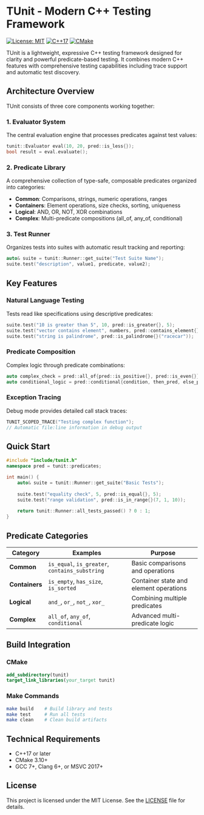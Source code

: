 # TUnit - Modern C++ Testing Framework

[![License: MIT](https://img.shields.io/badge/License-MIT-blue.svg)](LICENSE)
[![C++17](https://img.shields.io/badge/C%2B%2B-17-blue.svg)](https://en.cppreference.com/w/cpp/17)
[![CMake](https://img.shields.io/badge/CMake-3.10%2B-blue.svg)](https://cmake.org/)

TUnit is a lightweight, expressive C++ testing framework designed for clarity and powerful predicate-based testing. It combines modern C++ features with comprehensive testing capabilities including trace support and automatic test discovery.

## Architecture Overview

TUnit consists of three core components working together:

### 1. Evaluator System
The central evaluation engine that processes predicates against test values:
```cpp
tunit::Evaluator eval(10, 20, pred::is_less{});
bool result = eval.evaluate();
```

### 2. Predicate Library
A comprehensive collection of type-safe, composable predicates organized into categories:
- **Common**: Comparisons, strings, numeric operations, ranges
- **Containers**: Element operations, size checks, sorting, uniqueness
- **Logical**: AND, OR, NOT, XOR combinations
- **Complex**: Multi-predicate compositions (all_of, any_of, conditional)

### 3. Test Runner
Organizes tests into suites with automatic result tracking and reporting:
```cpp
auto& suite = tunit::Runner::get_suite("Test Suite Name");
suite.test("description", value1, predicate, value2);
```

## Key Features

### Natural Language Testing
Tests read like specifications using descriptive predicates:
```cpp
suite.test("10 is greater than 5", 10, pred::is_greater{}, 5);
suite.test("vector contains element", numbers, pred::contains_element{}, 3);
suite.test("string is palindrome", pred::is_palindrome{}("racecar"));
```

### Predicate Composition
Complex logic through predicate combinations:
```cpp
auto complex_check = pred::all_of{pred::is_positive{}, pred::is_even{}};
auto conditional_logic = pred::conditional{condition, then_pred, else_pred};
```

### Exception Tracing
Debug mode provides detailed call stack traces:
```cpp
TUNIT_SCOPED_TRACE("Testing complex function");
// Automatic file:line information in debug output
```

## Quick Start

```cpp
#include "include/tunit.h"
namespace pred = tunit::predicates;

int main() {
    auto& suite = tunit::Runner::get_suite("Basic Tests");
    
    suite.test("equality check", 5, pred::is_equal{}, 5);
    suite.test("range validation", pred::is_in_range{}(7, 1, 10));
    
    return tunit::Runner::all_tests_passed() ? 0 : 1;
}
```

## Predicate Categories

| Category | Examples | Purpose |
|----------|----------|---------|
| **Common** | `is_equal`, `is_greater`, `contains_substring` | Basic comparisons and operations |
| **Containers** | `is_empty`, `has_size`, `is_sorted` | Container state and element operations |
| **Logical** | `and_`, `or_`, `not_`, `xor_` | Combining multiple predicates |
| **Complex** | `all_of`, `any_of`, `conditional` | Advanced multi-predicate logic |

## Build Integration

### CMake
```cmake
add_subdirectory(tunit)
target_link_libraries(your_target tunit)
```

### Make Commands
```bash
make build    # Build library and tests
make test     # Run all tests
make clean    # Clean build artifacts
```

## Technical Requirements

- C++17 or later
- CMake 3.10+
- GCC 7+, Clang 6+, or MSVC 2017+

## License
This project is licensed under the MIT License. See the [LICENSE](LICENSE) file for details.

